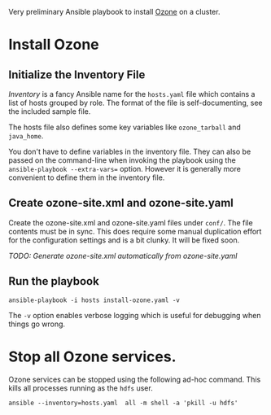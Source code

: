 Very preliminary Ansible playbook to install [Ozone](https://hadoop.apache.org/ozone/) on a cluster.

# Install Ozone

## Initialize the Inventory File
_Inventory_ is a fancy Ansible name for the `hosts.yaml` file which contains a list of hosts grouped by role. The format of the file is self-documenting, see the included sample file.

The hosts file also defines some key variables like `ozone_tarball` and `java_home`.

You don't have to define variables in the inventory file. They can also be passed on the command-line when invoking the playbook using the `ansible-playbook --extra-vars=` option. However it is generally more convenient to define them in the inventory file.

## Create ozone-site.xml and ozone-site.yaml
Create the ozone-site.xml and ozone-site.yaml files under `conf/`. The file contents must be in sync. This does require some manual duplication effort for the configuration settings and is a bit clunky. It will be fixed soon.

_TODO: Generate ozone-site.xml automatically from ozone-site.yaml_

## Run the playbook
```
ansible-playbook -i hosts install-ozone.yaml -v
```
The `-v` option enables verbose logging which is useful for debugging when things go wrong.

# Stop all Ozone services.
Ozone services can be stopped using the following ad-hoc command. This kills all processes running as the `hdfs` user.
```
ansible --inventory=hosts.yaml  all -m shell -a 'pkill -u hdfs'
```

